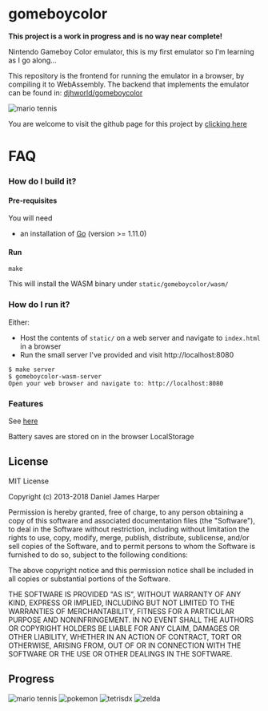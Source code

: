 gomeboycolor
============================
**This project is a work in progress and is no way near complete!**

Nintendo Gameboy Color emulator, this is my first emulator so I'm learning as I go along...

This repository is the frontend for running the emulator in a browser, by compiling it to WebAssembly. The backend that implements the emulator can be found in: [djhworld/gomeboycolor](https://github.com/djhworld/gomeboycolor)


![mario tennis](https://github.com/djhworld/gomeboycolor-wasm/raw/master/mariotennis.png)

You are welcome to visit the github page for this project by [clicking here](http://djhworld.github.io/gomeboycolor)

FAQ
============================

### How do I build it?

#### Pre-requisites 

You will need 

* an installation of [Go](http://golang.org) (version >= 1.11.0)

#### Run

```
make
```

This will install the WASM binary under `static/gomeboycolor/wasm/`


### How do I run it?

Either:

* Host the contents of `static/` on a web server and navigate to `index.html` in a browser
* Run the small server I've provided and visit http://localhost:8080

```
$ make server
$ gomeboycolor-wasm-server
Open your web browser and navigate to: http://localhost:8080
```

### Features

See [here](https://github.com/djhworld/gomeboycolor#features)

Battery saves are stored on in the browser LocalStorage


License
-----------------------------

MIT License

Copyright (c) 2013-2018 Daniel James Harper

Permission is hereby granted, free of charge, to any person obtaining a copy
of this software and associated documentation files (the "Software"), to deal
in the Software without restriction, including without limitation the rights
to use, copy, modify, merge, publish, distribute, sublicense, and/or sell
copies of the Software, and to permit persons to whom the Software is
furnished to do so, subject to the following conditions:

The above copyright notice and this permission notice shall be included in all
copies or substantial portions of the Software.

THE SOFTWARE IS PROVIDED "AS IS", WITHOUT WARRANTY OF ANY KIND, EXPRESS OR
IMPLIED, INCLUDING BUT NOT LIMITED TO THE WARRANTIES OF MERCHANTABILITY,
FITNESS FOR A PARTICULAR PURPOSE AND NONINFRINGEMENT. IN NO EVENT SHALL THE
AUTHORS OR COPYRIGHT HOLDERS BE LIABLE FOR ANY CLAIM, DAMAGES OR OTHER
LIABILITY, WHETHER IN AN ACTION OF CONTRACT, TORT OR OTHERWISE, ARISING FROM,
OUT OF OR IN CONNECTION WITH THE SOFTWARE OR THE USE OR OTHER DEALINGS IN THE
SOFTWARE.

Progress
---------------------------

![mario tennis](https://github.com/djhworld/gomeboycolor-wasm/raw/master/mariotennis.png)
![pokemon](https://github.com/djhworld/gomeboycolor-wasm/raw/master/pokemon.png)
![tetrisdx](https://github.com/djhworld/gomeboycolor-wasm/raw/master/tetrisdx.png)
![zelda](https://github.com/djhworld/gomeboycolor-wasm/raw/master/zelda.png)
